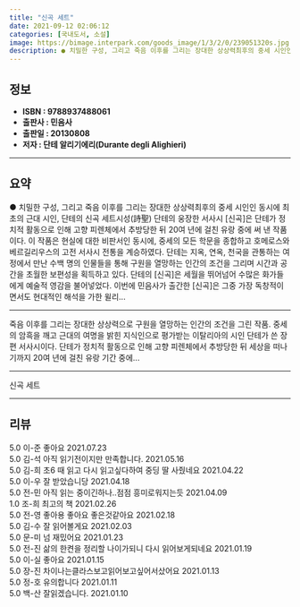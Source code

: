 ```yaml
---
title: "신곡 세트"
date: 2021-09-12 02:06:12
categories: [국내도서, 소설]
image: https://bimage.interpark.com/goods_image/1/3/2/0/239051320s.jpg
description: ● 치밀한 구성, 그리고 죽음 이후를 그리는 장대한 상상력최후의 중세 시인인 동시에 최초의 근대 시인, 단테의 신곡 세트시성(詩聖) 단테의 웅장한 서사시 [신곡]은 단테가 정치적 활동으로 인해 고향 피렌체에서 추방당한 뒤 20여 년에 걸친 유랑 중에 써 낸 작품이다. 이 작품은 현실에
---
```


## **정보**

- **ISBN : 9788937488061**
- **출판사 : 민음사**
- **출판일 : 20130808**
- **저자 : 단테 알리기에리(Durante degli Alighieri)**

------



## **요약**

●  치밀한 구성, 그리고 죽음 이후를 그리는 장대한 상상력최후의 중세 시인인 동시에 최초의 근대 시인, 단테의 신곡 세트시성(詩聖) 단테의 웅장한 서사시 [신곡]은 단테가 정치적 활동으로 인해 고향 피렌체에서 추방당한 뒤 20여 년에 걸친 유랑 중에 써 낸 작품이다. 이 작품은 현실에 대한 비판서인 동시에, 중세의 모든 학문을 종합하고 호메로스와 베르길리우스의 고전 서사시 전통을 계승하였다. 단테는 지옥, 연옥, 천국을 관통하는 여정에서 만난 수백 명의 인물들을 통해 구원을 열망하는 인간의 조건을 그리며 시간과 공간을 초월한 보편성을 획득하고 있다. 단테의 [신곡]은 세월을 뛰어넘어 수많은 화가들에게 예술적 영감을 불어넣었다. 이번에 민음사가 출간한 [신곡]은 그중 가장 독창적이면서도 현대적인 해석을 가한 윌리...

------

죽음 이후를 그리는 장대한 상상력으로 구원을 열망하는 인간의 조건을 그린 작품. 중세의 암흑을 깨고 근대의 여명을 밝힌 지식인으로 평가받는 이탈리아의 시인 단테가 쓴 장편 서사시이다. 단테가 정치적 활동으로 인해 고향 피렌체에서 추방당한 뒤 세상을 떠나기까지 20여 년에 걸친 유랑 기간 중에... 

------


신곡 세트 

------


## **리뷰** 

5.0 이-준 좋아요 2021.07.23 <br/>5.0 김-석 아직 읽기전이지만 만족합니다.  2021.05.16 <br/>5.0 김-희 초6 때 읽고 다시 읽고싶다하여 중딩 딸 사줬네요
 2021.04.22 <br/>5.0 이-우 잘 받았습니당 2021.04.18 <br/>5.0 전-민 아직 읽는 중이긴하나..점점 흥미로워지는듯 2021.04.09 <br/>1.0 조-희 최고의 책 2021.02.26 <br/>5.0 전-영 좋아용 좋아요 좋은것같아요 2021.02.18 <br/>5.0 김-수 잘 읽어볼게요 2021.02.03 <br/>5.0 문-미 넘 재밌어요 2021.01.23 <br/>5.0 전-진 삶의 한켠을 정리할 나이가되니 다시 읽어보게되네요 2021.01.19 <br/>5.0 이-실 좋아요 2021.01.15 <br/>5.0 장-진 차이나는클라스보고읽어보고싶어서샀어요 2021.01.13 <br/>5.0 정-호 유의합니다 2021.01.11 <br/>5.0 백-산 잘읽겠습니다. 2021.01.10 <br/>